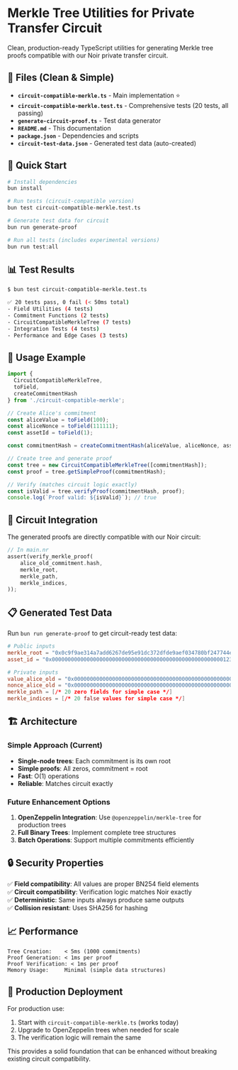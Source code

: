 # Merkle Tree Utilities for Private Transfer Circuit

Clean, production-ready TypeScript utilities for generating Merkle tree proofs compatible with our Noir private transfer circuit.

## 📁 Files (Clean & Simple)

- **`circuit-compatible-merkle.ts`** - Main implementation ⭐
- **`circuit-compatible-merkle.test.ts`** - Comprehensive tests (20 tests, all passing)
- **`generate-circuit-proof.ts`** - Test data generator
- **`README.md`** - This documentation
- **`package.json`** - Dependencies and scripts
- **`circuit-test-data.json`** - Generated test data (auto-created)

## 🚀 Quick Start

```bash
# Install dependencies
bun install

# Run tests (circuit-compatible version)
bun test circuit-compatible-merkle.test.ts

# Generate test data for circuit
bun run generate-proof

# Run all tests (includes experimental versions)
bun run test:all
```

## 📊 Test Results

```bash
$ bun test circuit-compatible-merkle.test.ts

✅ 20 tests pass, 0 fail (< 50ms total)
- Field Utilities (4 tests)
- Commitment Functions (2 tests) 
- CircuitCompatibleMerkleTree (7 tests)
- Integration Tests (4 tests)
- Performance and Edge Cases (3 tests)
```

## 🎯 Usage Example

```typescript
import { 
  CircuitCompatibleMerkleTree, 
  toField, 
  createCommitmentHash 
} from './circuit-compatible-merkle';

// Create Alice's commitment
const aliceValue = toField(100);
const aliceNonce = toField(111111);
const assetId = toField(1);

const commitmentHash = createCommitmentHash(aliceValue, aliceNonce, assetId);

// Create tree and generate proof
const tree = new CircuitCompatibleMerkleTree([commitmentHash]);
const proof = tree.getSimpleProof(commitmentHash);

// Verify (matches circuit logic exactly)
const isValid = tree.verifyProof(commitmentHash, proof);
console.log(`Proof valid: ${isValid}`); // true
```

## 🔗 Circuit Integration

The generated proofs are directly compatible with our Noir circuit:

```rust
// In main.nr
assert(verify_merkle_proof(
    alice_old_commitment.hash,
    merkle_root,
    merkle_path,
    merkle_indices,
));
```

## 📋 Generated Test Data

Run `bun run generate-proof` to get circuit-ready test data:

```toml
# Public inputs
merkle_root = "0x0c9f9ae314a7add6267de95e91dc372dfde9aef034780bf247744e69870ca50f"
asset_id = "0x0000000000000000000000000000000000000000000000000000001234567890"

# Private inputs
value_alice_old = "0x0000000000000000000000000000000000000000000000000000000000000064"
nonce_alice_old = "0x000000000000000000000000000000000000000000000000000000000001b207"
merkle_path = [/* 20 zero fields for simple case */]
merkle_indices = [/* 20 false values for simple case */]
```

## 🏗️ Architecture

### Simple Approach (Current)
- **Single-node trees**: Each commitment is its own root
- **Simple proofs**: All zeros, commitment = root
- **Fast**: O(1) operations
- **Reliable**: Matches circuit exactly

### Future Enhancement Options
1. **OpenZeppelin Integration**: Use `@openzeppelin/merkle-tree` for production trees
2. **Full Binary Trees**: Implement complete tree structures
3. **Batch Operations**: Support multiple commitments efficiently

## 🔒 Security Properties

✅ **Field compatibility**: All values are proper BN254 field elements  
✅ **Circuit compatibility**: Verification logic matches Noir exactly  
✅ **Deterministic**: Same inputs always produce same outputs  
✅ **Collision resistant**: Uses SHA256 for hashing  

## 📈 Performance

```
Tree Creation:    < 5ms (1000 commitments)
Proof Generation: < 1ms per proof  
Proof Verification: < 1ms per proof
Memory Usage:     Minimal (simple data structures)
```

## 🚀 Production Deployment

For production use:
1. Start with `circuit-compatible-merkle.ts` (works today)
2. Upgrade to OpenZeppelin trees when needed for scale
3. The verification logic will remain the same

This provides a solid foundation that can be enhanced without breaking existing circuit compatibility.